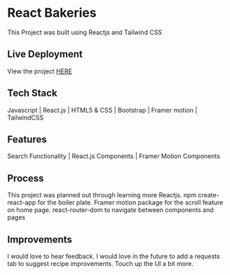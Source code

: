 # React Bakeries

This Project was built using Reactjs and Tailwind CSS

## Live Deployment

View the project [HERE](https://react-bakeries.vercel.app/)

## Tech Stack

Javascript | React.js | HTML5 & CSS | Bootstrap | Framer motion | TailwindCSS

 ## Features

Search Functionality | React.js Components | Framer Motion Components

## Process

This project was planned out through learning more Reactjs.
npm create-react-app for the boiler plate.
Framer motion package for the scroll feature on home page.
react-router-dom to navigate between components and pages

## Improvements

I would love to hear feedback.
I would love in the future to add a requests tab to suggest recipe improvements.
Touch up the UI a bit more.
